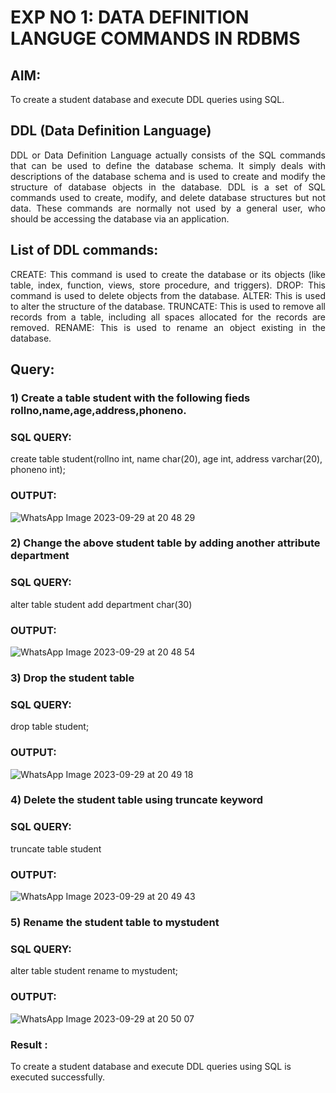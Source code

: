 # EXP NO 1: DATA DEFINITION LANGUGE COMMANDS IN RDBMS

## AIM:
To create a student database and execute DDL queries using SQL.


## DDL (Data Definition Language)
<div align="justify">
DDL or Data Definition Language actually consists of the SQL commands that can be used to define the database schema. It simply deals with descriptions of the database schema and is used to create and modify the structure of database objects in the database. DDL is a set of SQL commands used to create, modify, and delete database structures but not data. These commands are normally not used by a general user, who should be accessing the database via an application.
</div>
 
## List of DDL commands: 
<div align="justify">
CREATE: This command is used to create the database or its objects (like table, index, function, views, store procedure, and triggers).
DROP: This command is used to delete objects from the database.
ALTER: This is used to alter the structure of the database.
TRUNCATE: This is used to remove all records from a table, including all spaces allocated for the records are removed.
RENAME: This is used to rename an object existing in the database.
</div>

## Query:
### 1) Create a table student with the following fieds rollno,name,age,address,phoneno.

### SQL QUERY: 
create table student(rollno int, name char(20), age int, address varchar(20), phoneno int);

### OUTPUT:

![WhatsApp Image 2023-09-29 at 20 48 29](https://github.com/niraunjana/G2_DBMS/assets/119395610/aee84216-b2d8-4542-8964-d1777239369d)

### 2) Change the above student table by adding another attribute department

### SQL QUERY: 
alter table student add department char(30)

### OUTPUT:

![WhatsApp Image 2023-09-29 at 20 48 54](https://github.com/niraunjana/G2_DBMS/assets/119395610/eb1cd98d-860f-4ffd-befc-37a3e2bc6b4b)



### 3) Drop the student table
 
### SQL QUERY: 

drop table student;


### OUTPUT:

![WhatsApp Image 2023-09-29 at 20 49 18](https://github.com/niraunjana/G2_DBMS/assets/119395610/f353625d-b2f5-4d68-b661-6cc24bf9cd31)


### 4) Delete the student table using truncate keyword

### SQL QUERY: 

truncate table student


### OUTPUT:

![WhatsApp Image 2023-09-29 at 20 49 43](https://github.com/niraunjana/G2_DBMS/assets/119395610/51d9e06c-6cf1-4cbc-9dc7-9c1482631733)



### 5) Rename the student table to mystudent

### SQL QUERY: 

alter table student rename to mystudent;


### OUTPUT:

![WhatsApp Image 2023-09-29 at 20 50 07](https://github.com/niraunjana/G2_DBMS/assets/119395610/f115e277-e36d-4828-80b1-b384496918dd)

### Result :

To create a student database and execute DDL queries using SQL is executed successfully.

